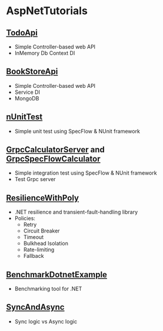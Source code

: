 # AspNetTutorials

## [TodoApi](TodoApi)
- Simple Controller-based web API
- InMemory Db Context DI

## [BookStoreApi](BookStoreApi)
- Simple Controller-based web API
- Service DI
- MongoDB

## [nUnitTest](nUnitTest)
- Simple unit test using SpecFlow & NUnit framework

## [GrpcCalculatorServer](GrpcCalculatorServer) and [GrpcSpecFlowCalculator](GrpcSpecFlowCalculator)
- Simple integration test using SpecFlow & NUnit framework
- Test Grpc server

## [ResilienceWithPoly](ResilienceWithPoly)
- .NET resilience and transient-fault-handling library
- Policies:
  - Retry
  - Circuit Breaker
  - Timeout
  - Bulkhead Isolation
  - Rate-limiting
  - Fallback

## [BenchmarkDotnetExample](BenchmarkDotnetExample)
- Benchmarking tool for .NET

## [SyncAndAsync](SyncAndAsync)
- Sync logic vs Async logic
